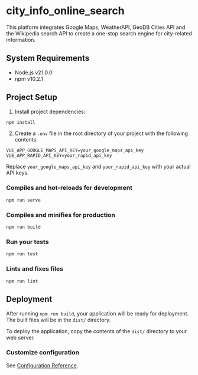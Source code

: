 # city_info_online_search

This platform integrates Google Maps, WeatherAPI, GeoDB Cities API and the Wikipedia search API to create a one-stop search engine for city-related information.

## System Requirements

- Node.js v21.0.0
- npm v10.2.1

## Project Setup

1. Install project dependencies:

```
npm install
```

2. Create a `.env` file in the root directory of your project with the following contents:

```
VUE_APP_GOOGLE_MAPS_API_KEY=your_google_maps_api_key
VUE_APP_RAPID_API_KEY=your_rapid_api_key
```

Replace `your_google_maps_api_key` and `your_rapid_api_key` with your actual API keys.

### Compiles and hot-reloads for development

```
npm run serve
```

### Compiles and minifies for production

```
npm run build
```

### Run your tests

```
npm run test
```

### Lints and fixes files

```
npm run lint
```

## Deployment

After running `npm run build`, your application will be ready for deployment. The built files will be in the `dist/` directory.

To deploy the application, copy the contents of the `dist/` directory to your web server. 

### Customize configuration

See [Configuration Reference](https://cli.vuejs.org/config/).
